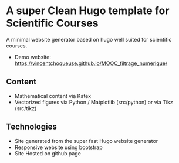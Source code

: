 # A super Clean Hugo template for Scientific Courses

A minimal website generator based on hugo well suited for scientific courses.

* Demo website: https://vincentchoqueuse.github.io/MOOC_filtrage_numerique/

## Content

* Mathematical content via Katex
* Vectorized figures via Python / Matplotlib (src/python) or via Tikz (src/tikz) 

## Technologies

* Site generated from the super fast Hugo website generator
* Responsive website using bootstrap 
* Site Hosted on github page 

